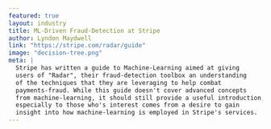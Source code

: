 ```yaml
---
featured: true
layout: industry
title: ML-Driven Fraud-Detection at Stripe
author: Lyndon Maydwell
link: "https://stripe.com/radar/guide"
image: "decision-tree.png"
meta: |
  Stripe has written a guide to Machine-Learning aimed at giving
  users of "Radar", their fraud-detection toolbox an understanding
  of the techniques that they are leveraging to help combat
  payments-fraud. While this guide doesn't cover advanced concepts
  from machine-learning, it should still provide a useful introduction,
  especially to those who's interest comes from a desire to gain
  insight into how machine-learning is employed in Stripe's services.
---
```


